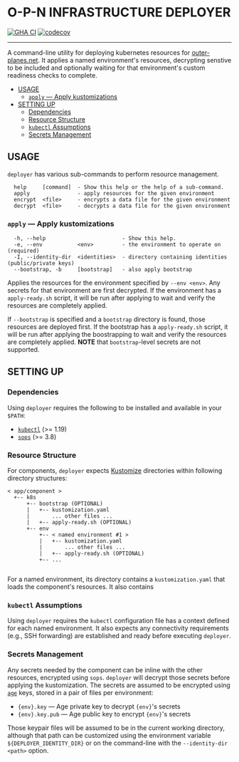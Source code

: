 # O-P-N INFRASTRUCTURE DEPLOYER

[![GHA CI](https://github.com/o-p-n/deployer/actions/workflows/ci.yaml/badge.svg?branch=main)](https://github.com/o-p-n/deployer/actions/workflows/ci.yaml?query=branch%3Amain) [![codecov](https://codecov.io/gh/o-p-n/deployer/graph/badge.svg?token=PAI2ZvxpI0)](https://codecov.io/gh/o-p-n/deployer)

----

A command-line utility for deploying kubernetes resources for [outer-planes.net](https://outer-planes.net/).  It applies a named environment's resources, decrypting senstive to be included and optionally waiting for that environment's custom readiness checks to complete.

- [USAGE](#usage)
  - [`apply` — Apply kustomizations](#apply--apply-kustomizations)
- [SETTING UP](#setting-up)
  - [Dependencies](#dependencies)
  - [Resource Structure](#resource-structure)
  - [`kubectl` Assumptions](#kubectl-assumptions)
  - [Secrets Management](#secrets-management)

## USAGE

`deployer` has various sub-commands to perform resource management.

```
  help     [command]  - Show this help or the help of a sub-command.
  apply               - apply resources for the given environment
  encrypt  <file>     - encrypts a data file for the given environment
  decrypt  <file>     - decrypts a data file for the given environment
```

### `apply` — Apply kustomizations

```
  -h, --help                        - Show this help.
  -e, --env           <env>         - the environment to operate on                          (required)
  -I, --identity-dir  <identities>  - directory containing identities (public/private keys)
  --bootstrap, -b     [bootstrap]   - also apply bootstrap
```
Applies the resources for the environment specified by `--env <env>`.  Any secrets for that environment are first decrypted.  If the environment has a `apply-ready.sh` script, it will be run after applying to wait and verify the resources are completely applied.

If `--bootstrap` is specified and a `bootstrap` directory is found, those resources are deployed first.  If the bootstrap has a `apply-ready.sh` script, it will be run after applying the boostrapping to wait and verify the resources are completely applied.  **NOTE** that `bootstrap`-level secrets are not supported.

## SETTING UP

### Dependencies

Using `deployer` requires the following to be installed and available in your `$PATH`:
* [`kubectl`](https://kubectl.docs.kubernetes.io/) (>= 1.19)
* [`sops`](https://github.com/getsops/sops) (>= 3.8)

### Resource Structure

For components, `deployer` expects [Kustomize](https://kustomize.io/) directories within following directory structures:

```
< app/component >
  +-- k8s
      +-- bootstrap (OPTIONAL) 
      |   +-- kustomization.yaml
      |       ... other files ...
      |   +-- apply-ready.sh (OPTIONAL)
      +-- env
          +-- < named environment #1 >
          |   +-- kustomization.yaml
          |       ... other files ...
          |   +-- apply-ready.sh (OPTIONAL)
          +-- ...
           
```

For a named environment, its directory contains a `kustomization.yaml` that loads the component's resources.  It also contains 

### `kubectl` Assumptions

Using `deployer` requires the `kubectl` configuration file has a context defined for each named environment.  It also expects any connectivity requirements (e.g., SSH forwarding) are established and ready before executing `deployer`.

### Secrets Management

Any secrets needed by the component can be inline with the other resources, encrypted using `sops`.  `deployer` will decrypt those secrets before applying the kustomization.  The secrets are assumed to be encrypted using [`age`](https://age-encryption.org) keys, stored in a pair of files per environment:

* `{env}.key` — Age private key to decrypt `{env}`'s secrets
* `{env}.key.pub` — Age public key to encrypt `{env}`'s secrets

Those keypair files will be assumed to be in the current working directory, although that path can be customized using the environment variable `${DEPLOYER_IDENTITY_DIR}` or on the command-line with the `--identity-dir <path>` option.
